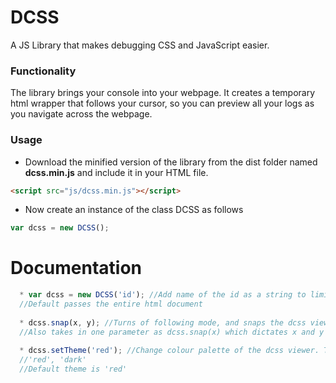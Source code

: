 # DCSS
A JS Library that makes debugging CSS and JavaScript easier.

### Functionality
The library brings your console into your webpage. It creates a temporary html wrapper that follows your cursor, so you can preview all your logs as you navigate across the webpage.

### Usage
* Download the minified version of the library from the dist folder named **dcss.min.js** and include it in your HTML file.

```html
<script src="js/dcss.min.js"></script>
```
* Now create an instance of the class DCSS as follows

```javascript
var dcss = new DCSS();
```

# Documentation

```Javascript
  * var dcss = new DCSS('id'); //Add name of the id as a string to limit dcss to a specific dom element.
  //Default passes the entire html document
  
  * dcss.snap(x, y); //Turns of following mode, and snaps the dcss viewer on the page at specified cordinates x and y
  //Also takes in one parameter as dcss.snap(x) which dictates x and y as the same value.
  
  * dcss.setTheme('red'); //Change colour palette of the dcss viewer. The function expects a string. List of themes:
  //'red', 'dark'
  //Default theme is 'red'
```
